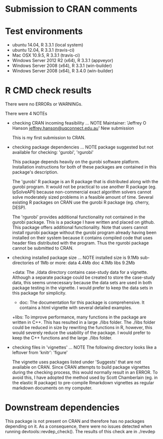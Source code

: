 Submission to CRAN comments
===========================

# Test environments
* ubuntu 14.04, R 3.3.1 (local system)
* ubuntu 12.04, R 3.3.1 (travis-ci)
* Mac OSX 10.9.5, R 3.3.1 (travis-ci)
* Windows Server 2012 R2 (x64), R 3.3.1 (appveyor)
* Windows Server 2008 (x64), R 3.3.1 (win-builder)
* Windows Server 2008 (x64), R 3.4.0 (win-builder)

# R CMD check results
There were no ERRORs or WARNINGs.

There were 4 NOTEs

* checking CRAN incoming feasibility ... NOTE
  Maintainer: 'Jeffrey O Hanson <jeffrey.hanson@uqconnect.edu.au>'
  New submission
  
  This is my first submission to CRAN.

* checking package dependencies ... NOTE
  package suggested but not available for checking: 'gurobi', 'rgurobi'
  
  This package depends heavily on the gurobi software platform. Installation instructions for both of these packages are contained in this package's description.
  
  The 'gurobi' R package is an R package that is distributed along with the gurobi program. It would not be practical to use another R package (eg. lpSolveAPI) because non-commercial exact algorithm solvers cannot solve moderately sized problems in a feasible amount of time. Several existing R packages on CRAN use the gurobi R package (eg. cherry, DESP).
  
  The 'rgurobi' provides additional functionality not contained in the gurobi package. This is a package I have written and placed on github. This package offers additional functionality. Note that users cannot install rgurobi package without the gurobi program already having been installed on their system because it contains compiled code that uses header files distributed with the program. Thus the rgurobi package cannot be submitted to CRAN.
  
* checking installed package size ... NOTE
  installed size is  9.1Mb
  sub-directories of 1Mb or more:
    data   4.4Mb
    doc    4.1Mb
    libs   9.2Mb

  +data: The ./data directory contains case-study data for a vignette. Although a separate package could be created to store the case-study data, this
  seems unnecessary because the data sets are used in both package testing in the vignette. I would prefer to keep the data sets in this package for simplicity.
  
  + doc: The documentation for this package is comprehensive. It contains a html vignette with several detailed examples.
  
  +libs: To improve performance, many functions in the package are written in C++. This has resulted in a large ./libs folder. The ./libs folder could be reduced
  in size by rewriting the functions in R, however, this would severely reduce the usability of the package. I would prefer to keep the C++ functions and the
  large ./libs folder.

* checking files in 'vignettes' ... NOTE
  The following directory looks like a leftover from 'knitr':
  'figure'
  
  The vignette uses packages listed under 'Suggests' that are not available on CRAN. Since CRAN attempts to build package vignettes during the checking process, this would normally result in an ERROR. To avoid this, I have adopted the method used by Scott Chamberlain (eg. in the elastic R package) to pre-compile Rmarkdown vignettes as regular markdown documents on my computer.

# Downstream dependencies
This package is not present on CRAN and therefore has no packages depending on it. As a consequence, there were no issues detected when running devtools::revdep_check().
The results of this check are in ./revdep
